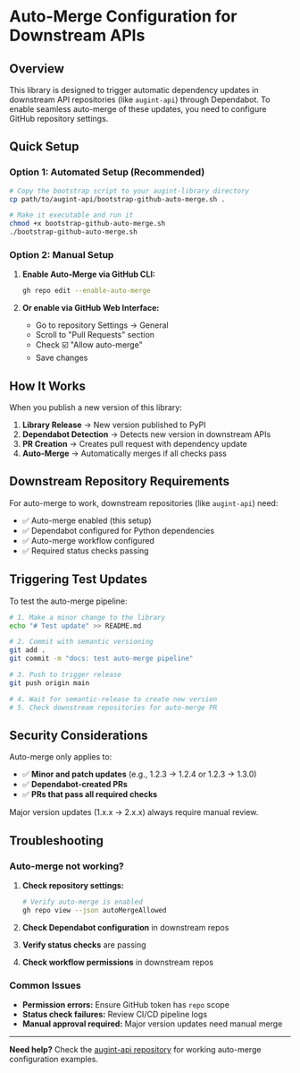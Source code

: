 # Auto-Merge Configuration for Downstream APIs

## Overview

This library is designed to trigger automatic dependency updates in downstream API repositories (like `augint-api`) through Dependabot. To enable seamless auto-merge of these updates, you need to configure GitHub repository settings.

## Quick Setup

### Option 1: Automated Setup (Recommended)

```bash
# Copy the bootstrap script to your augint-library directory
cp path/to/augint-api/bootstrap-github-auto-merge.sh .

# Make it executable and run it
chmod +x bootstrap-github-auto-merge.sh
./bootstrap-github-auto-merge.sh
```

### Option 2: Manual Setup

1. **Enable Auto-Merge via GitHub CLI:**
   ```bash
   gh repo edit --enable-auto-merge
   ```

2. **Or enable via GitHub Web Interface:**
   - Go to repository Settings → General
   - Scroll to "Pull Requests" section
   - Check ☑️ "Allow auto-merge"
   - Save changes

## How It Works

When you publish a new version of this library:

1. **Library Release** → New version published to PyPI
2. **Dependabot Detection** → Detects new version in downstream APIs
3. **PR Creation** → Creates pull request with dependency update
4. **Auto-Merge** → Automatically merges if all checks pass

## Downstream Repository Requirements

For auto-merge to work, downstream repositories (like `augint-api`) need:

- ✅ Auto-merge enabled (this setup)
- ✅ Dependabot configured for Python dependencies
- ✅ Auto-merge workflow configured
- ✅ Required status checks passing

## Triggering Test Updates

To test the auto-merge pipeline:

```bash
# 1. Make a minor change to the library
echo "# Test update" >> README.md

# 2. Commit with semantic versioning
git add .
git commit -m "docs: test auto-merge pipeline"

# 3. Push to trigger release
git push origin main

# 4. Wait for semantic-release to create new version
# 5. Check downstream repositories for auto-merge PR
```

## Security Considerations

Auto-merge only applies to:
- ✅ **Minor and patch updates** (e.g., 1.2.3 → 1.2.4 or 1.2.3 → 1.3.0)
- ✅ **Dependabot-created PRs**
- ✅ **PRs that pass all required checks**

Major version updates (1.x.x → 2.x.x) always require manual review.

## Troubleshooting

### Auto-merge not working?

1. **Check repository settings:**
   ```bash
   # Verify auto-merge is enabled
   gh repo view --json autoMergeAllowed
   ```

2. **Check Dependabot configuration** in downstream repos
3. **Verify status checks** are passing
4. **Check workflow permissions** in downstream repos

### Common Issues

- **Permission errors:** Ensure GitHub token has `repo` scope
- **Status check failures:** Review CI/CD pipeline logs
- **Manual approval required:** Major version updates need manual merge

---

**Need help?** Check the [augint-api repository](https://github.com/svange/augint-api) for working auto-merge configuration examples.
